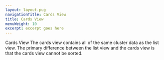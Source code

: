 ```yaml
---
layout: layout.pug
navigationTitle: Cards View
title: Cards View
menuWeight: 10
excerpt: excerpt goes here
---
```

Cards View
The cards view contains all of the same cluster data as the list view. The primary difference between the list view and the cards view is that the cards view cannot be sorted.